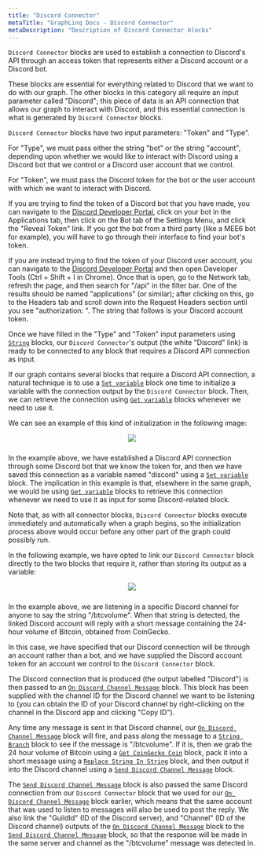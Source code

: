 ```yaml
---
title: "Discord Connector"
metaTitle: "GraphLinq Docs - Discord Connector"
metaDescription: "Description of Discord Connector blocks"
---
```

`Discord Connector` blocks are used to establish a connection to Discord's API through an access token that represents either a Discord account or a Discord bot.

These blocks are essential for everything related to Discord that we want to do with our graph. The other blocks in this category all require an input parameter called "Discord"; this piece of data is an API connection that allows our graph to interact with Discord, and this essential connection is what is generated by `Discord Connector` blocks.

 `Discord Connector` blocks have two input parameters: "Token" and "Type".

For "Type", we must pass either the string "bot" or the string "account", depending upon whether we would like to interact with Discord using a Discord bot that we control or a Discord user account that we control.

For "Token", we must pass the Discord token for the bot or the user account with which we want to interact with Discord.

If you are trying to find the token of a Discord bot that you have made, you can navigate to the <a href="https://discord.com/developers/applications"> Discord Developer Portal</a>, click on your bot in the Applications tab, then click on the Bot tab of the Settings Menu, and click the "Reveal Token" link. If you got the bot from a third party (like a MEE6 bot for example), you will have to go through their interface to find your bot's token.

If you are instead trying to find the token of your Discord user account, you can navigate to the <a href="https://discord.com/developers/applications"> Discord Developer Portal</a> and then open Developer Tools (Ctrl + Shift + I in Chrome). Once that is open, go to the Network tab, refresh the page, and then search for "/api" in the filter bar. One of the results should be named "applications" (or similar); after clicking on this, go to the Headers tab and scroll down into the Request Headers section until you see "authorization: ". The string that follows is your Discord account token.

Once we have filled in the "Type" and "Token" input parameters using <a href="/blockTypes/1-baseVariable/6-string"> `String`</a> blocks, our `Discord Connector`'s output (the white "Discord" link) is ready to be connected to any block that requires a Discord API connection as input.

If our graph contains several blocks that require a Discord API connection, a natural technique is to use a <a href="/blockTypes/1-baseVariable/9-setVariable"> `Set variable`</a> block one time to initialize a variable with the connection output by the `Discord Connector` block. Then, we can retrieve the connection using <a href="/blockTypes/1-baseVariable/7-getVariable"> `Get variable`</a> blocks whenever we need to use it.

We can see an example of this kind of initialization in the following image:

<center>
<img src="https://i.imgur.com/F7TOl2d.png"
     style="margin-bottom:10px;" />
</center>

In the example above, we have established a Discord API connection through some Discord bot that we know the token for, and then we have saved this connection as a variable named "discord" using a <a href="/blockTypes/1-baseVariable/9-setVariable"> `Set variable`</a> block. The implication in this example is that, elsewhere in the same graph, we would be using <a href="/blockTypes/1-baseVariable/7-getVariable"> `Get variable`</a> blocks to retrieve this connection whenever we need to use it as input for some Discord-related block.

Note that, as with all connector blocks, `Discord Connector` blocks execute immediately and automatically when a graph begins, so the initialization process above would occur before any other part of the graph could possibly run.

In the following example, we have opted to link our `Discord Connector` block directly to the two blocks that require it, rather than storing its output as a variable:

<center>
<img src="https://i.imgur.com/ADcxcuc.png"
     style="margin-bottom:10px;" />
</center>

In the example above, we are listening in a specific Discord channel for anyone to say the string "/btcvolume". When that string is detected, the linked Discord account will reply with a short message containing the 24-hour volume of Bitcoin, obtained from CoinGecko.

In this case, we have specified that our Discord connection will be through an account rather than a bot, and we have supplied the Discord account token for an account we control to the `Discord Connector` block.

The Discord connection that is produced (the output labelled "Discord") is then passed to an <a href="/blockTypes/39-discord/5-onDiscordChannelMessage"> `On Discord Channel Message`</a> block. This block has been supplied with the channel ID for the Discord channel we want to be listening to (you can obtain the ID of your Discord channel by right-clicking on the channel in the Discord app and clicking "Copy ID").

Any time any message is sent in that Discord channel, our <a href="/blockTypes/39-discord/5-onDiscordChannelMessage"> `On Discord Channel Message`</a> block will fire, and pass along the message to a <a href="/blockTypes/14-baseCondition/4-stringBranch"> `String Branch`</a> block to see if the message is "/btcvolume". If it is, then we grab the 24 hour volume of Bitcoin using a <a href="/blockTypes/29-coinGecko/1-getCoinGeckoCoin"> `Get CoinGecko Coin`</a> block, pack it into a short message using a <a href="/blockTypes/6-string/3-replaceStringInString"> `Replace String In String`</a> block, and then output it into the Discord channel using a <a href="/blockTypes/39-discord/12-sendDiscordChannelMessage"> `Send Discord Channel Message`</a> block.

The <a href="/blockTypes/39-discord/12-sendDiscordChannelMessage"> `Send Discord Channel Message`</a> block is also passed the same Discord connection from our `Discord Connector` block that we used for our <a href="/blockTypes/39-discord/5-onDiscordChannelMessage"> `On Discord Channel Message`</a> block earlier, which means that the same account that was used to listen to messages will also be used to post the reply. We also link the "GuildId" (ID of the Discord server), and "Channel" (ID of the Discord channel) outputs of the <a href="/blockTypes/39-discord/5-onDiscordChannelMessage"> `On Discord Channel Message`</a> block to the <a href="/blockTypes/39-discord/12-sendDiscordChannelMessage"> `Send Discord Channel Message`</a> block, so that the response will be made in the same server and channel as the "/btcvolume" message was detected in.
